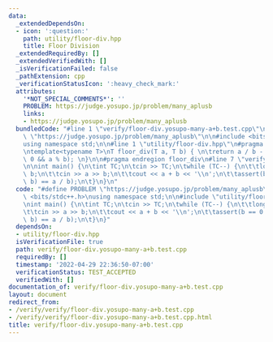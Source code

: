 ```yaml
---
data:
  _extendedDependsOn:
  - icon: ':question:'
    path: utility/floor-div.hpp
    title: Floor Division
  _extendedRequiredBy: []
  _extendedVerifiedWith: []
  _isVerificationFailed: false
  _pathExtension: cpp
  _verificationStatusIcon: ':heavy_check_mark:'
  attributes:
    '*NOT_SPECIAL_COMMENTS*': ''
    PROBLEM: https://judge.yosupo.jp/problem/many_aplusb
    links:
    - https://judge.yosupo.jp/problem/many_aplusb
  bundledCode: "#line 1 \"verify/floor-div.yosupo-many-a+b.test.cpp\"\n#define PROBLEM\
    \ \"https://judge.yosupo.jp/problem/many_aplusb\"\n\n#include <bits/stdc++.h>\n\
    using namespace std;\n\n#line 1 \"utility/floor-div.hpp\"\n#pragma region floor_div\n\
    \ntemplate<typename T>\nT floor_div(T a, T b) { \n\treturn a / b - ((a ^ b) <\
    \ 0 && a % b); \n}\n\n#pragma endregion floor_div\n#line 7 \"verify/floor-div.yosupo-many-a+b.test.cpp\"\
    \n\nint main() {\n\tint TC;\n\tcin >> TC;\n\twhile (TC--) {\n\t\tlong long a,\
    \ b;\n\t\tcin >> a >> b;\n\t\tcout << a + b << '\\n';\n\t\tassert(b == 0 || floor_div(a,\
    \ b) == a / b);\n\t}\n}\n"
  code: "#define PROBLEM \"https://judge.yosupo.jp/problem/many_aplusb\"\n\n#include\
    \ <bits/stdc++.h>\nusing namespace std;\n\n#include \"utility/floor-div.hpp\"\n\
    \nint main() {\n\tint TC;\n\tcin >> TC;\n\twhile (TC--) {\n\t\tlong long a, b;\n\
    \t\tcin >> a >> b;\n\t\tcout << a + b << '\\n';\n\t\tassert(b == 0 || floor_div(a,\
    \ b) == a / b);\n\t}\n}"
  dependsOn:
  - utility/floor-div.hpp
  isVerificationFile: true
  path: verify/floor-div.yosupo-many-a+b.test.cpp
  requiredBy: []
  timestamp: '2022-04-29 22:36:50-07:00'
  verificationStatus: TEST_ACCEPTED
  verifiedWith: []
documentation_of: verify/floor-div.yosupo-many-a+b.test.cpp
layout: document
redirect_from:
- /verify/verify/floor-div.yosupo-many-a+b.test.cpp
- /verify/verify/floor-div.yosupo-many-a+b.test.cpp.html
title: verify/floor-div.yosupo-many-a+b.test.cpp
---
```

